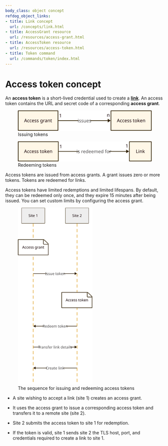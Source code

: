 ```yaml
---
body_class: object concept
refdog_object_links:
- title: Link concept
  url: /concepts/link.html
- title: AccessGrant resource
  url: /resources/access-grant.html
- title: AccessToken resource
  url: /resources/access-token.html
- title: Token command
  url: /commands/token/index.html
---
```


# Access token concept

<section>

An **access token** is a short-lived credential used to create a
**[link](link.html)**.  An access token contains the URL and secret
code of a corresponding **access grant**.

<figure>
  <img src="images/access-token-model-1.svg"/>
  <figcaption>Issuing tokens</figcaption>
</figure>

<figure>
  <img src="images/access-token-model-2.svg"/>
  <figcaption>Redeeming tokens</figcaption>
</figure>

Access tokens are issued from access grants.  A grant issues zero or
more tokens.  Tokens are redeemed for links.

Access tokens have limited redemptions and limited lifespans.
By default, they can be redeemed only once, and they expire 15
minutes after being issued.  You can set custom limits by
configuring the access grant.

<figure>
  <img src="images/access-token-1.svg" style="max-height: 40em;"/>
  <figcaption>The sequence for issuing and redeeming access tokens</figcaption>
</figure>

* A site wishing to accept a link (site 1) creates an access grant.

* It uses the access grant to issue a corresponding access token
  and transfers it to a remote site (site 2).

* Site 2 submits the access token to site 1 for redemption.

* If the token is valid, site 1 sends site 2 the TLS host, port, and
  credentials required to create a link to site 1.

</section>
